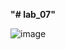 **"# lab_07"**

![image](https://github.com/Fedorusita/lab_07/assets/112895410/0109f9da-e89e-4df3-9fac-2eeb73ef2618)

